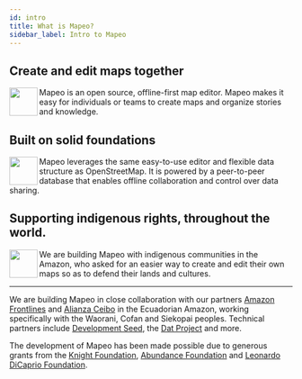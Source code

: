 ```yaml
---
id: intro
title: What is Mapeo?
sidebar_label: Intro to Mapeo
---
```


## Create and edit maps together
<img align="left" width="50" src="../../img/mapeo-offline.png">
Mapeo is an open source, offline-first map editor. Mapeo makes it easy for individuals or teams to create maps and organize stories and knowledge.

## Built on solid foundations
<img align="left" width="50" src="../../img/mapeo-osm.png">
Mapeo leverages the same easy-to-use editor and flexible data structure as OpenStreetMap. It is powered by a peer-to-peer database that enables offline collaboration and control over data sharing.

## Supporting indigenous rights, throughout the world.
<img align="left" width="50" src="../../img/mapeo-indigenous.png">
We are building Mapeo with indigenous communities in the Amazon, who asked for an easier way to create and edit their own maps so as to defend their lands and cultures.

---

We are building Mapeo in close collaboration with our partners [Amazon Frontlines](https://amazonfrontlines.org/) and [Alianza Ceibo](https://alianzaceibo.org/) in the Ecuadorian Amazon, working specifically with the Waorani, Cofan and Siekopai peoples. Technical partners include [Development Seed](https://developmentseed.org/), the [Dat Project](https://datproject.org/) and more.

The development of Mapeo has been made possible due to generous grants from the [Knight Foundation](https://knightfoundation.org/), [Abundance Foundation](http://www.abundance.org/) and [Leonardo DiCaprio Foundation](https://www.leonardodicaprio.org/).
